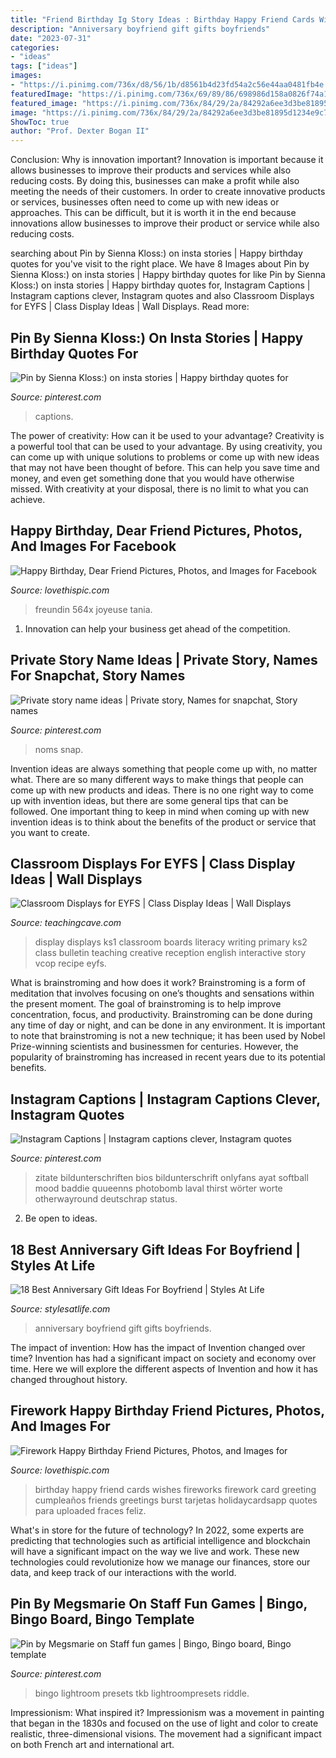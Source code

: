 ```yaml
---
title: "Friend Birthday Ig Story Ideas : Birthday Happy Friend Cards Wishes Fireworks Firework Card Greeting Cumpleaños Friends Greetings Burst Tarjetas Holidaycardsapp Quotes Para Uploaded Fraces Feliz"
description: "Anniversary boyfriend gift gifts boyfriends"
date: "2023-07-31"
categories:
- "ideas"
tags: ["ideas"]
images:
- "https://i.pinimg.com/736x/d8/56/1b/d8561b4d23fd54a2c56e44aa0481fb4e.jpg"
featuredImage: "https://i.pinimg.com/736x/69/89/86/698986d158a0826f74a1e82810707f3f.jpg"
featured_image: "https://i.pinimg.com/736x/84/29/2a/84292a6ee3d3be81895d1234e9c7b584.jpg"
image: "https://i.pinimg.com/736x/84/29/2a/84292a6ee3d3be81895d1234e9c7b584.jpg"
ShowToc: true
author: "Prof. Dexter Bogan II"
---
```



Conclusion: Why is innovation important?
Innovation is important because it allows businesses to improve their products and services while also reducing costs. By doing this, businesses can make a profit while also meeting the needs of their customers. In order to create innovative products or services, businesses often need to come up with new ideas or approaches. This can be difficult, but it is worth it in the end because innovations allow businesses to improve their product or service while also reducing costs.

	

		
searching about Pin by Sienna Kloss:) on insta stories | Happy birthday quotes for you've visit to the right place. We have 8 Images about Pin by Sienna Kloss:) on insta stories | Happy birthday quotes for like Pin by Sienna Kloss:) on insta stories | Happy birthday quotes for, Instagram Captions | Instagram captions clever, Instagram quotes and also Classroom Displays for EYFS | Class Display Ideas | Wall Displays. Read more:
		
    
## Pin By Sienna Kloss:) On Insta Stories | Happy Birthday Quotes For

<img loading=lazy src="https://i.pinimg.com/736x/69/89/86/698986d158a0826f74a1e82810707f3f.jpg" onerror="this.onerror=null;this.src='https://tse1.mm.bing.net/th?id=OIP.iPlYOtH_Nv5xXEAOtXDcDQHaNL&amp;pid=15.1';" alt="Pin by Sienna Kloss:) on insta stories | Happy birthday quotes for">

_Source: pinterest.com_

>captions. 

	

The power of creativity: How can it be used to your advantage?
Creativity is a powerful tool that can be used to your advantage. By using creativity, you can come up with unique solutions to problems or come up with new ideas that may not have been thought of before. This can help you save time and money, and even get something done that you would have otherwise missed. With creativity at your disposal, there is no limit to what you can achieve.

    
## Happy Birthday, Dear Friend Pictures, Photos, And Images For Facebook

<img loading=lazy src="https://s-media-cache-ak0.pinimg.com/564x/f9/27/80/f927803b140703625c2b23a057d1ba12.jpg" onerror="this.onerror=null;this.src='https://tse3.mm.bing.net/th?id=OIP.YCuqzwk5O-xnLawV21eSEgHaKZ&amp;pid=15.1';" alt="Happy Birthday, Dear Friend Pictures, Photos, and Images for Facebook">

_Source: lovethispic.com_

>freundin 564x joyeuse tania. 

	

1. Innovation can help your business get ahead of the competition.

    
## Private Story Name Ideas | Private Story, Names For Snapchat, Story Names

<img loading=lazy src="https://i.pinimg.com/736x/84/29/2a/84292a6ee3d3be81895d1234e9c7b584.jpg" onerror="this.onerror=null;this.src='https://tse1.mm.bing.net/th?id=OIP.WWdmnpWSbgjniG26I21uywHaKq&amp;pid=15.1';" alt="Private story name ideas | Private story, Names for snapchat, Story names">

_Source: pinterest.com_

>noms snap. 

	

Invention ideas are always something that people come up with, no matter what. There are so many different ways to make things that people can come up with new products and ideas. There is no one right way to come up with invention ideas, but there are some general tips that can be followed. One important thing to keep in mind when coming up with new invention ideas is to think about the benefits of the product or service that you want to create.

    
## Classroom Displays For EYFS | Class Display Ideas | Wall Displays

<img loading=lazy src="http://www.teachingcave.com/wp-content/uploads/2013/10/Lit-display-1.jpg" onerror="this.onerror=null;this.src='https://tse3.mm.bing.net/th?id=OIP.ZrPETOqOuVEa2ItQe4IyCwHaJ6&amp;pid=15.1';" alt="Classroom Displays for EYFS | Class Display Ideas | Wall Displays">

_Source: teachingcave.com_

>display displays ks1 classroom boards literacy writing primary ks2 class bulletin teaching creative reception english interactive story vcop recipe eyfs. 

	

What is brainstroming and how does it work?
Brainstroming is a form of meditation that involves focusing on one’s thoughts and sensations within the present moment. The goal of brainstroming is to help improve concentration, focus, and productivity. Brainstroming can be done during any time of day or night, and can be done in any environment. It is important to note that brainstroming is not a new technique; it has been used by Nobel Prize-winning scientists and businessmen for centuries. However, the popularity of brainstroming has increased in recent years due to its potential benefits.

    
## Instagram Captions | Instagram Captions Clever, Instagram Quotes

<img loading=lazy src="https://i.pinimg.com/736x/d8/56/1b/d8561b4d23fd54a2c56e44aa0481fb4e.jpg" onerror="this.onerror=null;this.src='https://tse4.mm.bing.net/th?id=OIP.6GSVexCzEtutc2SI88NzbQHaNH&amp;pid=15.1';" alt="Instagram Captions | Instagram captions clever, Instagram quotes">

_Source: pinterest.com_

>zitate bildunterschriften bios bildunterschrift onlyfans ayat softball mood baddie quueenns photobomb laval thirst wörter worte otherwayround deutschrap status. 

	

2. Be open to ideas.

    
## 18 Best Anniversary Gift Ideas For Boyfriend | Styles At Life

<img loading=lazy src="https://i.pinimg.com/originals/33/1f/e8/331fe86840e489dd8eee94a34017c958.jpg" onerror="this.onerror=null;this.src='https://tse2.mm.bing.net/th?id=OIP.K4pZvbJPCbOfJiftJlhqnAHaJ4&amp;pid=15.1';" alt="18 Best Anniversary Gift Ideas For Boyfriend | Styles At Life">

_Source: stylesatlife.com_

>anniversary boyfriend gift gifts boyfriends. 

	

The impact of invention: How has the impact of Invention changed over time?
Invention has had a significant impact on society and economy over time. Here we will explore the different aspects of Invention and how it has changed throughout history.

    
## Firework Happy Birthday Friend Pictures, Photos, And Images For

<img loading=lazy src="http://www.lovethispic.com/uploaded_images/336299-Firework-Happy-Birthday-Friend.jpg" onerror="this.onerror=null;this.src='https://tse4.mm.bing.net/th?id=OIP.DUMHr4FPC6igA6jsET3_TgAAAA&amp;pid=15.1';" alt="Firework Happy Birthday Friend Pictures, Photos, and Images for">

_Source: lovethispic.com_

>birthday happy friend cards wishes fireworks firework card greeting cumpleaños friends greetings burst tarjetas holidaycardsapp quotes para uploaded fraces feliz. 

	

What's in store for the future of technology?
In 2022, some experts are predicting that technologies such as artificial intelligence and blockchain will have a significant impact on the way we live and work. These new technologies could revolutionize how we manage our finances, store our data, and keep track of our interactions with the world.

    
## Pin By Megsmarie On Staff Fun Games | Bingo, Bingo Board, Bingo Template

<img loading=lazy src="https://i.pinimg.com/736x/91/35/a7/9135a7703a4d62bfaf6b827c4c6278af.jpg" onerror="this.onerror=null;this.src='https://tse4.mm.bing.net/th?id=OIP.c7OfOwb6qorLvzXFSLHm4AHaK1&amp;pid=15.1';" alt="Pin by Megsmarie on Staff fun games | Bingo, Bingo board, Bingo template">

_Source: pinterest.com_

>bingo lightroom presets tkb lightroompresets riddle. 

	

Impressionism: What inspired it?
Impressionism was a movement in painting that began in the 1830s and focused on the use of light and color to create realistic, three-dimensional visions. The movement had a significant impact on both French art and international art.

